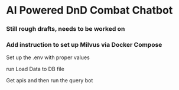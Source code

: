 # AI Powered DnD Combat Chatbot


### Still rough drafts, needs to be worked on

### Add instruction to set up Milvus via Docker Compose

Set up the .env with proper values

run Load Data to DB file

Get apis and then run the query bot


